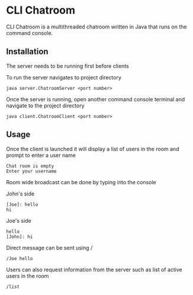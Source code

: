 # CLI Chatroom

CLI Chatroom is a multithreaded chatroom written in Java that runs on the command console.

## Installation 

The server needs to be running first before clients

To run the server navigates to project directory
```shell
java server.ChatroomServer <port number>
```
Once the server is running, open another command console terminal and navigate to the project directory
```shell
java client.ChatroomClient <port number>
```

## Usage
Once the client is launched it will display a list of users in the room and prompt to enter a user name
```shell
Chat room is empty
Enter your username
```
Room wide broadcast can be done by typing into the console

John's side
```shell
[Joe]: hello
hi
```

Joe's side
```shell
hello
[John]: hi
```

Direct message can be sent using /<username>
```shell
/Joe hello
```

Users can also request information from the server such as list of active users in the room
```shell
/list
```